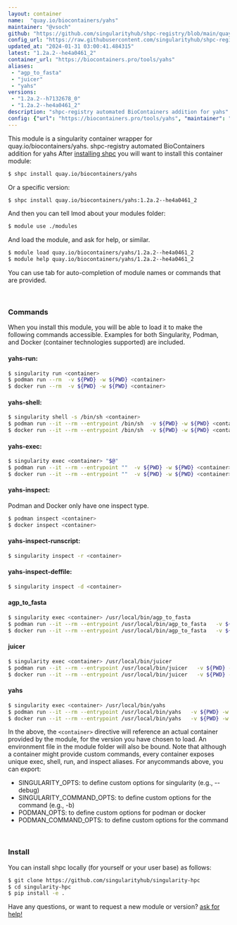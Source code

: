 ```yaml
---
layout: container
name:  "quay.io/biocontainers/yahs"
maintainer: "@vsoch"
github: "https://github.com/singularityhub/shpc-registry/blob/main/quay.io/biocontainers/yahs/container.yaml"
config_url: "https://raw.githubusercontent.com/singularityhub/shpc-registry/main/quay.io/biocontainers/yahs/container.yaml"
updated_at: "2024-01-31 03:00:41.484315"
latest: "1.2a.2--he4a0461_2"
container_url: "https://biocontainers.pro/tools/yahs"
aliases:
 - "agp_to_fasta"
 - "juicer"
 - "yahs"
versions:
 - "1.2a.2--h7132678_0"
 - "1.2a.2--he4a0461_2"
description: "shpc-registry automated BioContainers addition for yahs"
config: {"url": "https://biocontainers.pro/tools/yahs", "maintainer": "@vsoch", "description": "shpc-registry automated BioContainers addition for yahs", "latest": {"1.2a.2--he4a0461_2": "sha256:d930dec811e552dd88b9a337307c5cb7f6431e4de9d43dce7f1bb760e9c50a09"}, "tags": {"1.2a.2--h7132678_0": "sha256:c946489c2a3b5f18f55f8a48059f544db6aed5f94fdde4f712f21210be861f98", "1.2a.2--he4a0461_2": "sha256:d930dec811e552dd88b9a337307c5cb7f6431e4de9d43dce7f1bb760e9c50a09"}, "docker": "quay.io/biocontainers/yahs", "aliases": {"agp_to_fasta": "/usr/local/bin/agp_to_fasta", "juicer": "/usr/local/bin/juicer", "yahs": "/usr/local/bin/yahs"}}
---
```


This module is a singularity container wrapper for quay.io/biocontainers/yahs.
shpc-registry automated BioContainers addition for yahs
After [installing shpc](#install) you will want to install this container module:


```bash
$ shpc install quay.io/biocontainers/yahs
```

Or a specific version:

```bash
$ shpc install quay.io/biocontainers/yahs:1.2a.2--he4a0461_2
```

And then you can tell lmod about your modules folder:

```bash
$ module use ./modules
```

And load the module, and ask for help, or similar.

```bash
$ module load quay.io/biocontainers/yahs/1.2a.2--he4a0461_2
$ module help quay.io/biocontainers/yahs/1.2a.2--he4a0461_2
```

You can use tab for auto-completion of module names or commands that are provided.

<br>

### Commands

When you install this module, you will be able to load it to make the following commands accessible.
Examples for both Singularity, Podman, and Docker (container technologies supported) are included.

#### yahs-run:

```bash
$ singularity run <container>
$ podman run --rm  -v ${PWD} -w ${PWD} <container>
$ docker run --rm  -v ${PWD} -w ${PWD} <container>
```

#### yahs-shell:

```bash
$ singularity shell -s /bin/sh <container>
$ podman run --it --rm --entrypoint /bin/sh  -v ${PWD} -w ${PWD} <container>
$ docker run --it --rm --entrypoint /bin/sh  -v ${PWD} -w ${PWD} <container>
```

#### yahs-exec:

```bash
$ singularity exec <container> "$@"
$ podman run --it --rm --entrypoint ""  -v ${PWD} -w ${PWD} <container> "$@"
$ docker run --it --rm --entrypoint ""  -v ${PWD} -w ${PWD} <container> "$@"
```

#### yahs-inspect:

Podman and Docker only have one inspect type.

```bash
$ podman inspect <container>
$ docker inspect <container>
```

#### yahs-inspect-runscript:

```bash
$ singularity inspect -r <container>
```

#### yahs-inspect-deffile:

```bash
$ singularity inspect -d <container>
```


#### agp_to_fasta

```bash
$ singularity exec <container> /usr/local/bin/agp_to_fasta
$ podman run --it --rm --entrypoint /usr/local/bin/agp_to_fasta   -v ${PWD} -w ${PWD} <container> -c " $@"
$ docker run --it --rm --entrypoint /usr/local/bin/agp_to_fasta   -v ${PWD} -w ${PWD} <container> -c " $@"
```


#### juicer

```bash
$ singularity exec <container> /usr/local/bin/juicer
$ podman run --it --rm --entrypoint /usr/local/bin/juicer   -v ${PWD} -w ${PWD} <container> -c " $@"
$ docker run --it --rm --entrypoint /usr/local/bin/juicer   -v ${PWD} -w ${PWD} <container> -c " $@"
```


#### yahs

```bash
$ singularity exec <container> /usr/local/bin/yahs
$ podman run --it --rm --entrypoint /usr/local/bin/yahs   -v ${PWD} -w ${PWD} <container> -c " $@"
$ docker run --it --rm --entrypoint /usr/local/bin/yahs   -v ${PWD} -w ${PWD} <container> -c " $@"
```



In the above, the `<container>` directive will reference an actual container provided
by the module, for the version you have chosen to load. An environment file in the
module folder will also be bound. Note that although a container
might provide custom commands, every container exposes unique exec, shell, run, and
inspect aliases. For anycommands above, you can export:

 - SINGULARITY_OPTS: to define custom options for singularity (e.g., --debug)
 - SINGULARITY_COMMAND_OPTS: to define custom options for the command (e.g., -b)
 - PODMAN_OPTS: to define custom options for podman or docker
 - PODMAN_COMMAND_OPTS: to define custom options for the command

<br>

### Install

You can install shpc locally (for yourself or your user base) as follows:

```bash
$ git clone https://github.com/singularityhub/singularity-hpc
$ cd singularity-hpc
$ pip install -e .
```

Have any questions, or want to request a new module or version? [ask for help!](https://github.com/singularityhub/singularity-hpc/issues)